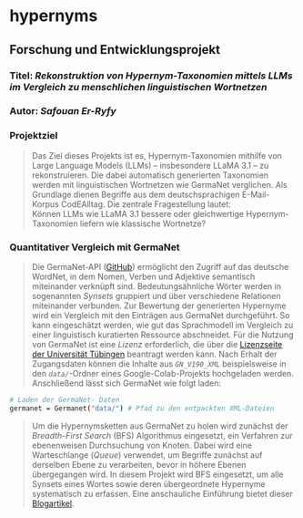 # hypernyms

## Forschung und Entwicklungsprojekt
### **Titel**: *Rekonstruktion von Hypernym-Taxonomien mittels LLMs im Vergleich zu menschlichen linguistischen Wortnetzen*

### **Autor**: *Safouan Er-Ryfy*

### Projektziel
> Das Ziel dieses Projekts ist es, Hypernym-Taxonomien mithilfe von Large Language Models (LLMs) – insbesondere LLaMA 3.1 – zu rekonstruieren. Die dabei automatisch generierten Taxonomien werden mit linguistischen Wortnetzen wie GermaNet verglichen. Als Grundlage dienen Begriffe aus dem deutschsprachigen E-Mail-Korpus CodEAlltag.
Die zentrale Fragestellung lautet:   
Können LLMs wie LLaMA 3.1 bessere oder gleichwertige Hypernym-Taxonomien liefern wie klassische Wortnetze?

### Quantitativer Vergleich mit GermaNet

> Die GermaNet-API ([GitHub](https://github.com/Germanet-sfs/germanetpy)) ermöglicht den Zugriff auf das deutsche WordNet, in dem Nomen, Verben und Adjektive semantisch miteinander verknüpft sind. Bedeutungsähnliche Wörter werden in sogenannten *Synsets* gruppiert und über verschiedene Relationen miteinander verbunden.
Zur Bewertung der generierten Hypernyme wird ein Vergleich mit den Einträgen aus GermaNet durchgeführt. So kann eingeschätzt werden, wie gut das Sprachmodell im Vergleich zu einer linguistisch kuratierten Ressource abschneidet.
Für die Nutzung von GermaNet ist eine *Lizenz* erforderlich, die über die [Lizenzseite der Universität Tübingen](https://uni-tuebingen.de/fakultaeten/philosophische-fakultaet/fachbereiche/neuphilologie/seminar-fuer-sprachwissenschaft/arbeitsbereiche/allg-sprachwissenschaft-computerlinguistik/ressourcen/lexica/germanet-1/lizenzen/) beantragt werden kann. Nach Erhalt der Zugangsdaten können die Inhalte aus *`GN_V190_XML`* beispielsweise in den *`data/`*-Ordner eines Google-Colab-Projekts hochgeladen werden.
Anschließend lässt sich GermaNet wie folgt laden:
```bash
# Laden der GermaNet- Daten
germanet = Germanet("data/") # Pfad zu den entpackten XML-Dateien
```

> Um die Hypernymsketten aus GermaNet zu holen wird zunächst der *Breadth-First Search* (BFS) Algorithmus eingesetzt, ein Verfahren zur ebenenweisen Durchsuchung von Knoten. Dabei wird eine Warteschlange (*Queue*) verwendet, um Begriffe zunächst auf derselben Ebene zu verarbeiten, bevor in höhere Ebenen übergegangen wird. In diesem Projekt wird BFS eingesetzt, um alle Synsets eines Wortes sowie deren übergeordnete Hypernyme systematisch zu erfassen. Eine anschauliche Einführung bietet dieser [Blogartikel](https://medium.com/@tahsinsoyakk/breadth-first-search-bfs-a-comprehensive-guide-4672bbc5e48c).

